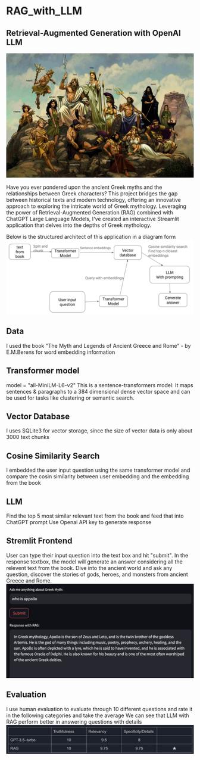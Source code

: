 # RAG_with_LLM
## Retrieval-Augmented Generation with OpenAI LLM
![Alt text](https://github.com/changyuhsin1999/RAG_with_LLM/blob/main/images/Greek_gods.jpg)


Have you ever pondered upon the ancient Greek myths and the relationships between Greek characters? This project bridges the gap between historical texts and modern technology, offering an innovative approach to exploring the intricate world of Greek mythology. Leveraging the power of Retrieval-Augmented Generation (RAG) combined with ChatGPT Large Language Models, I've created an interactive Streamlit application that delves into the depths of Greek mythology.

Below is the structured architect of this application in a diagram form
![Screenshot](https://github.com/changyuhsin1999/RAG_with_LLM/blob/main/images/Screenshot%202024-02-19%20at%201.03.54%20PM.png)

## Data
I used the book "The Myth and Legends of Ancient Greece and Rome" - by E.M.Berens for word embedding information

## Transformer model
model = "all-MiniLM-L6-v2"
This is a sentence-transformers model: It maps sentences & paragraphs to a 384 dimensional dense vector space and can be used for tasks like clustering or semantic search.

## Vector Database
I uses SQLite3 for vector storage, since the size of vector data is only about 3000 text chunks

## Cosine Similarity Search
I embedded the user input question using the same transformer model and compare the cosin similarity between user embedding and the embedding from the book

## LLM
Find the top 5 most similar relevant text from the book and feed that into ChatGPT prompt
Use Openai API key to generate response

## Stremlit Frontend
User can type their input question into the text box and hit "submit". In the response textbox, the model will generate an answer considering all the relevent text from the book.
Dive into the ancient world and ask any question, discover the stories of gods, heroes, and monsters from ancient Greece and Rome.
![Screenshot](https://github.com/changyuhsin1999/RAG_with_LLM/blob/main/images/Screenshot%202024-02-19%20at%201.49.47%20PM.png)

## Evaluation
I use human evaluation to evaluate through 10 different questions and rate it in the following categories and take the average
We can see that LLM with RAG perform better in answering questions with details
![Screenshot](https://github.com/changyuhsin1999/RAG_with_LLM/blob/main/images/Screenshot%202024-02-21%20at%2010.51.30%20PM.png)
